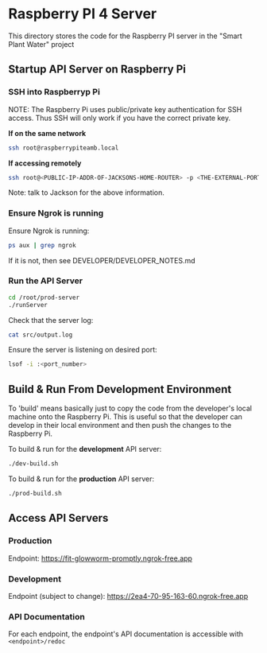 # Raspberry PI 4 Server
This directory stores the code for the Raspberry PI server in the "Smart Plant Water" project

## Startup API Server on Raspberry Pi
### SSH into Raspberryp Pi
NOTE: The Raspberry Pi uses public/private key authentication for SSH access. Thus SSH will only work if you have the correct private key.

**If on the same network**
```sh
ssh root@raspberrypiteamb.local
```

**If accessing remotely**
```sh
ssh root@<PUBLIC-IP-ADDR-OF-JACKSONS-HOME-ROUTER> -p <THE-EXTERNAL-PORT-USED>
```
Note: talk to Jackson for the above information.

### Ensure Ngrok is running
Ensure Ngrok is running:
```sh
ps aux | grep ngrok
```
If it is not, then see DEVELOPER/DEVELOPER_NOTES.md

### Run the API Server
```sh
cd /root/prod-server
./runServer
```
Check that the server log:
```sh
cat src/output.log
```
Ensure the server is listening on desired port:
```sh
lsof -i :<port_number>
```


## Build & Run From Development Environment
To 'build' means basically just to copy the code from the developer's local machine onto the Raspberry Pi. This is useful so that the developer can develop in their local environment and then push the changes to the Raspberry Pi.

To build & run for the **development** API server:
```sh
./dev-build.sh
```

To build & run for the **production** API server:
```sh
./prod-build.sh
```

## Access API Servers
### Production
Endpoint: https://fit-glowworm-promptly.ngrok-free.app
### Development 
Endpoint (subject to change): https://2ea4-70-95-163-60.ngrok-free.app
### API Documentation
For each endpoint, the endpoint's API documentation is accessible with `<endpoint>/redoc`